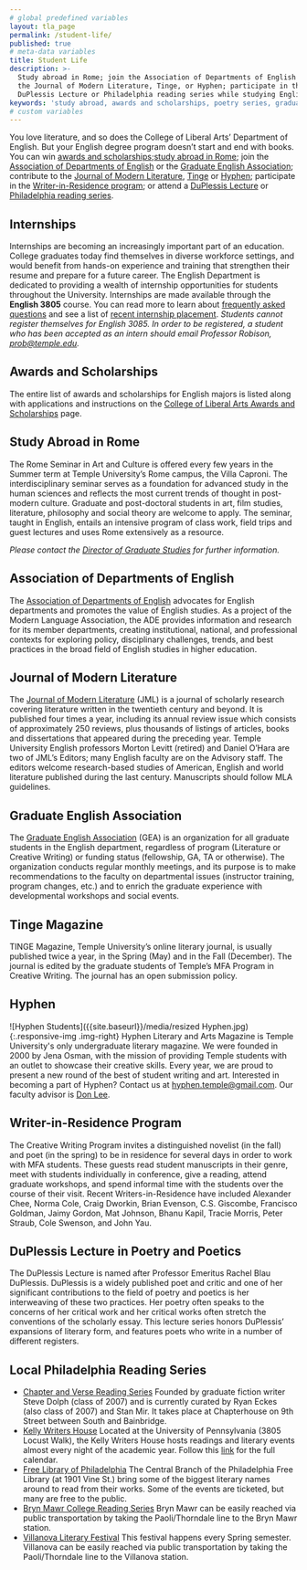 ```yaml
---
# global predefined variables
layout: tla_page
permalink: /student-life/
published: true
# meta-data variables
title: Student Life
description: >-
  Study abroad in Rome; join the Association of Departments of English or the Graduate English Association; contribute to
  the Journal of Modern Literature, Tinge, or Hyphen; participate in the Writer-in-Residence program; and attend the
  DuPlessis Lecture or Philadelphia reading series while studying English at Temple University’s College of Liberal Arts.
keywords: 'study abroad, awards and scholarships, poetry series, graduate english association'
# custom variables
---
```

You love literature, and so does the College of Liberal Arts’ Department of English. But your English degree program doesn’t start and end with books. You can win [awards and scholarships](#awards-and-scholarships);[study abroad in Rome](#study-abroad-in-rome); join the [Association of Departments of English](#association-of-departments-of-english) or the [Graduate English Association](#graduate-english-association); contribute to the [Journal of Modern Literature](#journal-of-modern-literature), [Tinge](#tinge-magazine) or [Hyphen](#hyphen); participate in the [Writer-in-Residence program](#writer-in-residence-program); or attend a [DuPlessis Lecture](#duplessis-lecture-in-poetry-and-poetics) or [Philadelphia reading series](#local-philadelphia-reading-series).

## Internships
Internships are becoming an increasingly important part of an education. College graduates today find themselves in diverse workforce settings, and would benefit from hands-on experience and training that strengthen their resume and prepare for a future career. The English Department is dedicated to providing a wealth of internship opportunities for students throughout the University. Internships are made available through the **English 3805** course. You can read more to learn about [frequently asked questions](https://liberalarts.temple.edu/sites/liberalarts/files/Internship%20Frequently%20Asked%20Questions%20%282%29.pdf) and see a list of [recent internship placement](https://liberalarts.temple.edu/sites/liberalarts/files/Recent%20Internship%20Placement.pdf).
_Students cannot register themselves for English 3085. In order to be registered, a student who has been accepted as an intern should email Professor Robison, [prob@temple.edu](mailto:prob@temple.edu)._

## Awards and Scholarships
The entire list of awards and scholarships for English majors is listed along with applications and instructions on the [College of Liberal Arts Awards and Scholarships](https://liberalarts.temple.edu/about-us/resources/awards-and-scholarships?field_awards_department_nid=4593&field_awards_academics_class_value=All) page.

## Study Abroad in Rome
The Rome Seminar in Art and Culture is offered every few years in the Summer term at Temple University’s Rome campus, the Villa Caproni.
The interdisciplinary seminar serves as a foundation for advanced study in the human sciences and reflects the most current trends of thought in post-modern culture. Graduate and post-doctoral students in art, film studies, literature, philosophy and social theory are welcome to apply. The seminar, taught in English, entails an intensive program of class work, field trips and guest lectures and uses Rome extensively as a resource.

_Please contact the [Director of Graduate Studies](mailto:orvell@temple.edu) for further information._

## Association of Departments of English
The [Association of Departments of English](https://www.ade.mla.org/) advocates for English departments and promotes the value of English studies. As a project of the Modern Language Association, the ADE provides information and research for its member departments, creating institutional, national, and professional contexts for exploring policy, disciplinary challenges, trends, and best practices in the broad field of English studies in higher education.

## Journal of Modern Literature
The [Journal of Modern Literature](https://muse.jhu.edu/journal/97) (JML) is a journal of scholarly research covering literature written in the twentieth century and beyond. It is published four times a year, including its annual review issue which consists of approximately 250 reviews, plus thousands of listings of articles, books and dissertations that appeared during the preceding year. Temple University English professors Morton Levitt (retired) and Daniel O’Hara are two of JML’s Editors; many English faculty are on the Advisory staff. The editors welcome research-based studies of American, English and world literature published during the last century. Manuscripts should follow MLA guidelines.

## Graduate English Association
The [Graduate English Association](https://sites.temple.edu/gradenglish/about/) (GEA) is an organization for all graduate students in the English department, regardless of program (Literature or Creative Writing) or funding status (fellowship, GA, TA or otherwise). The organization conducts regular monthly meetings, and its purpose is to make recommendations to the faculty on departmental issues (instructor training, program changes, etc.) and to enrich the graduate experience with developmental workshops and social events.

## Tinge Magazine
TINGE Magazine, Temple University’s online literary journal, is usually published twice a year, in the Spring (May) and in the Fall (December). The journal is edited by the graduate students of Temple’s MFA Program in Creative Writing. The journal has an open submission policy.

## Hyphen
![Hyphen Students]({{site.baseurl}}/media/resized Hyphen.jpg){:.responsive-img .img-right}
Hyphen Literary and Arts Magazine is Temple University's only undergraduate literary magazine. We were founded in 2000 by Jena Osman, with the mission of providing Temple students with an outlet to showcase their creative skills. Every year, we are proud to present a new round of the best of student writing and art. Interested in becoming a part of Hyphen? Contact us at [hyphen.temple@gmail.com](hyphen.temple@gmail.com). Our faculty advisor is [Don Lee](https://liberalarts.temple.edu/academics/faculty/lee-don).  

## Writer-in-Residence Program
The Creative Writing Program invites a distinguished novelist (in the fall) and poet (in the spring) to be in residence for several days in order to work with MFA students. These guests read student manuscripts in their genre, meet with students individually in conference, give a reading, attend graduate workshops, and spend informal time with the students over the course of their visit.  Recent Writers-in-Residence have included Alexander Chee, Norma Cole, Craig Dworkin, Brian Evenson, C.S. Giscombe, Francisco Goldman, Jaimy Gordon, Mat Johnson, Bhanu Kapil, Tracie Morris, Peter Straub, Cole Swenson, and John Yau.

## DuPlessis Lecture in Poetry and Poetics
The DuPlessis Lecture is named after Professor Emeritus Rachel Blau DuPlessis. DuPlessis is a widely published poet and critic and one of her significant contributions to the field of poetry and poetics is her interweaving of these two practices. Her poetry often speaks to the concerns of her critical work and her critical works often stretch the conventions of the scholarly essay. This lecture series honors DuPlessis’ expansions of literary form, and features poets who write in a number of different registers.

## Local Philadelphia Reading Series
- [Chapter and Verse Reading Series](http://chapterhousereadings.blogspot.com/)
Founded by graduate fiction writer Steve Dolph (class of 2007) and is currently curated by Ryan Eckes (also class of 2007) and Stan Mir. It takes place at Chapterhouse on 9th Street between South and Bainbridge.
- [Kelly Writers House](http://writing.upenn.edu/wh/)
Located at the University of Pennsylvania (3805 Locust Walk), the Kelly Writers House hosts readings and literary events almost every night of the academic year. Follow this [link](http://writing.upenn.edu/wh/calendar/0315.php) for the full calendar.
- [Free Library of Philadelphia](http://libwww.freelibrary.org/calendar/calbydate.cfm?type=2)
The Central Branch of the Philadelphia Free Library (at 1901 Vine St.) bring some of the biggest literary names around to read from their works. Some of the events are ticketed, but many are free to the public.
- [Bryn Mawr College Reading Series](http://www.brynmawr.edu/calendar/visiting_writers.shtml)
Bryn Mawr can be easily reached via public transportation by taking the Paoli/Thorndale line to the Bryn Mawr station.
- [Villanova Literary Festival](https://www1.villanova.edu/villanova/artsci/english/newsandevents/literaryfestival.html) This festival happens every Spring semester. Villanova can be easily reached via public transportation by taking the Paoli/Thorndale line to the Villanova station.
